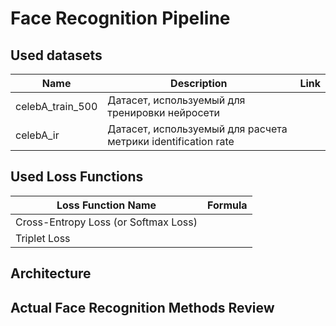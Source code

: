 # Face Recognition Pipeline

## Used datasets

| Name             | Description                                                   | Link |
|------------------|---------------------------------------------------------------|------|
| celebA_train_500 | Датасет, используемый  для тренировки нейросети               |      |
| celebA_ir        | Датасет, используемый для расчета метрики identification rate |      |


## Used Loss Functions

| Loss Function Name                   | Formula |
|--------------------------------------|---------|
| Cross-Entropy Loss (or Softmax Loss) |         |
| Triplet Loss                         |         |


## Architecture

## Actual Face Recognition Methods Review